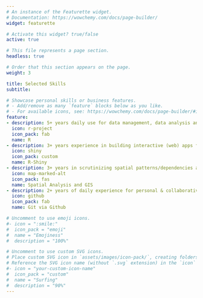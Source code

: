 ```yaml
---
# An instance of the Featurette widget.
# Documentation: https://wowchemy.com/docs/page-builder/
widget: featurette

# Activate this widget? true/false
active: true

# This file represents a page section.
headless: true

# Order that this section appears on the page.
weight: 3

title: Selected Skills
subtitle:

# Showcase personal skills or business features.
# - Add/remove as many `feature` blocks below as you like.
# - For available icons, see: https://wowchemy.com/docs/page-builder/#icons
feature:
- description: 5+ years daily use for data management, data analysis and data visualization
  icon: r-project
  icon_pack: fab
  name: R
- description: 3+ years experience in building interactive (web) apps for visualization and workflow optimization (in-production)
  icon: shiny
  icon_pack: custom
  name: R-Shiny
- description: 3+ years in scrutinizing spatial patterns/dependencies and developing maps
  icon: map-marked-alt
  icon_pack: fas
  name: Spatial Analysis and GIS
- description: 2+ years of daily experience for personal & collaborative work
  icon: github
  icon_pack: fab
  name: Git via Github

# Uncomment to use emoji icons.
#- icon = ":smile:"
#  icon_pack = "emoji"
#  name = "Emojiness"
#  description = "100%"  

# Uncomment to use custom SVG icons.
# Place custom SVG icon in `assets/images/icon-pack/`, creating folders if necessary.
# Reference the SVG icon name (without `.svg` extension) in the `icon` field.
#- icon = "your-custom-icon-name"
#  icon_pack = "custom"
#  name = "Surfing"
#  description = "90%"
---
```

